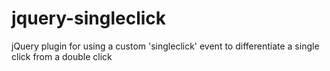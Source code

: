 # jquery-singleclick
jQuery plugin for using a custom 'singleclick' event to differentiate a single click from a double click 
